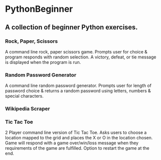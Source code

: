 # PythonBeginner

## A collection of beginner Python exercises.

### Rock, Paper, Scissors
A command line rock, paper scissors game. Prompts user for choice & program responds with random selection. A victory, defeat, or tie message is displayed when the program is run. 

### Random Password Generator
A command line random password generator. Prompts user for length of password choice & returns a random password using letters, numbers & special characters. 

### Wikipedia Scraper

### Tic Tac Toe
2 Player command line version of Tic Tac Toe. Asks users to choose a location mapped to the grid and places the X or O in the location chosen. Game will respond with a game over/win/loss message when they requirements of the game are fulfilled. Option to restart the game at the end. 